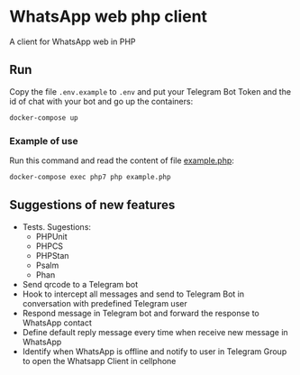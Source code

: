 # WhatsApp web php client

A client for WhatsApp web in PHP

## Run

Copy the file `.env.example` to `.env` and put your Telegram Bot Token and the id of chat with your bot and go up the containers:

```bash
docker-compose up
```

### Example of use

Run this command and read the content of file [example.php](example.php):
```bash
docker-compose exec php7 php example.php
```

## Suggestions of new features

* Tests. Sugestions:
  * PHPUnit
  * PHPCS
  * PHPStan
  * Psalm
  * Phan
* Send qrcode to a Telegram bot
* Hook to intercept all messages and send to Telegram Bot in conversation with predefined Telegram user
* Respond message in Telegram bot and forward the response to WhatsApp contact
* Define default reply message every time when receive new message in WhatsApp
* Identify when WhatsApp is offline and notify to user in Telegram Group to open the Whatsapp Client in cellphone
